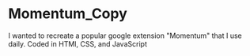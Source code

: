 # Momentum_Copy
I wanted to recreate a popular google extension "Momentum" that I use daily. Coded in HTMl, CSS, and JavaScript
